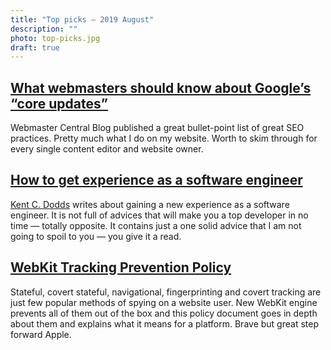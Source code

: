 ```yaml
---
title: "Top picks — 2019 August"
description: ""
photo: top-picks.jpg
draft: true
---
```


## [What webmasters should know about Google’s “core updates”](https://webmasters.googleblog.com/2019/08/core-updates.html)

Webmaster Central Blog published a great bullet-point list of great SEO practices. Pretty much what I do on my website. Worth to skim through for every single content editor and website owner.

## [How to get experience as a software engineer](https://kentcdodds.com/blog/how-to-get-experience-as-a-software-engineer)

[Kent C. Dodds](https://twitter.com/kentcdodds/) writes about gaining a new experience as a software engineer. It is not full of advices that will make you a top developer in no time — totally opposite. It contains just a one solid advice that I am not going to spoil to you — you give it a read.

## [WebKit Tracking Prevention Policy](https://webkit.org/tracking-prevention-policy/)

Stateful, covert stateful, navigational, fingerprinting and covert tracking are just few popular methods of spying on a website user. New WebKit engine prevents all of them out of the box and this policy document goes in depth about them and explains what it means for a platform. Brave but great step forward Apple.
